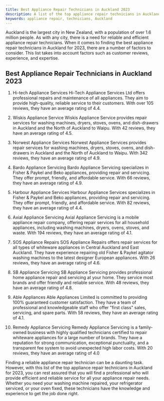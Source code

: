```yaml
---
title: Best Appliance Repair Technicians in Auckland 2023
description: A list of the top appliance repair technicians in Auckland for 2023.
keywords: appliance repair, technicians, Auckland
---
```


Auckland is the largest city in New Zealand, with a population of over 1.6 million people. As with any city, there is a need for reliable and efficient appliance repair technicians. When it comes to finding the best appliance repair technicians in Auckland for 2023, there are a number of factors to consider. This list takes into account factors such as customer reviews, experience, and expertise.

## Best Appliance Repair Technicians in Auckland 2023

1. Hi-tech Appliance Services
Hi-Tech Appliance Services Ltd offers professional repairs and maintenance of all appliances. They aim to provide high-quality, reliable service to their customers. With over 105 reviews, they have an average rating of 4.4.

2. Wiskis Appliance Service
Wiskis Appliance Service provides repair services for washing machines, dryers, stoves, ovens, and dish-drawers in Auckland and the North of Auckland to Waipu. With 42 reviews, they have an average rating of 4.5.

3. Norwest Appliance Services
Norwest Appliance Services provides repair services for washing machines, dryers, stoves, ovens, and dish-drawers in Auckland and the North of Auckland to Waipu. With 342 reviews, they have an average rating of 4.9.

4. Bardo Appliance Servicing
Bardo Appliance Servicing specializes in Fisher & Paykel and Beko appliances, providing repair and servicing. They offer prompt, friendly, and affordable service. With 66 reviews, they have an average rating of 4.9.

5. Harbour Appliance Services
Harbour Appliance Services specializes in Fisher & Paykel and Beko appliances, providing repair and servicing. They offer prompt, friendly, and affordable service. With 82 reviews, they have an average rating of 4.4.

6. Axial Appliance Servicing
Axial Appliance Servicing is a mobile appliance repair company, offering repair services for all household appliances, including washing machines, dryers, ovens, stoves, and waste. With 194 reviews, they have an average rating of 4.1.

7. SOS Appliance Repairs
SOS Appliance Repairs offers repair services for all types of whiteware appliances in Central Auckland and East Auckland. They have experience repairing old Fisher & Paykel agitator washing machines to the latest designer European appliances. With 26 reviews, they have an average rating of 4.6.

8. SB Appliance Servicing
SB Appliance Servicing provides professional home appliance repair and servicing at your home. They service most brands and offer friendly and reliable service. With 48 reviews, they have an average rating of 4.8.

9. Able Appliances
Able Appliances Limited is committed to providing 100% guaranteed customer satisfaction. They have a team of professional and knowledgeable staff who offer "first class" sales, servicing, and spare parts. With 58 reviews, they have an average rating of 4.1.

10. Remedy Appliance Servicing
Remedy Appliance Servicing is a family-owned business with highly qualified technicians certified to repair whiteware appliances for a large number of brands. They have a reputation for strong communication, exceptional punctuality, and a transparent fee system to avoid unexpected high labor costs. With 20 reviews, they have an average rating of 4.0

Finding a reliable appliance repair technician can be a daunting task. However, with this list of the top appliance repair technicians in Auckland for 2023, you can rest assured that you will find a professional who will provide efficient and reliable service for all your appliance repair needs. Whether you need your washing machine repaired, your refrigerator serviced, or your oven fixed, these technicians have the knowledge and experience to get the job done right.
